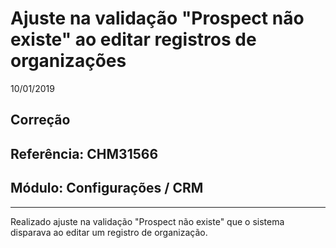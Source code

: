 # Ajuste na validação "Prospect não existe" ao editar registros de organizações
10/01/2019
## Correção
## Referência: CHM31566
## Módulo: Configurações / CRM
***

Realizado ajuste na validação "Prospect não existe" que o sistema disparava ao editar um registro de organização.